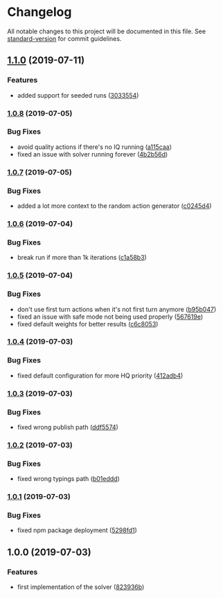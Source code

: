 # Changelog

All notable changes to this project will be documented in this file. See [standard-version](https://github.com/conventional-changelog/standard-version) for commit guidelines.

## [1.1.0](https://github.com/ffxiv-teamcraft/crafting-solver/compare/v1.0.8...v1.1.0) (2019-07-11)


### Features

* added support for seeded runs ([3033554](https://github.com/ffxiv-teamcraft/crafting-solver/commit/3033554))



### [1.0.8](https://github.com/ffxiv-teamcraft/crafting-solver/compare/v1.0.7...v1.0.8) (2019-07-05)


### Bug Fixes

* avoid quality actions if there's no IQ running ([a115caa](https://github.com/ffxiv-teamcraft/crafting-solver/commit/a115caa))
* fixed an issue with solver running forever ([4b2b56d](https://github.com/ffxiv-teamcraft/crafting-solver/commit/4b2b56d))



### [1.0.7](https://github.com/ffxiv-teamcraft/crafting-solver/compare/v1.0.6...v1.0.7) (2019-07-05)


### Bug Fixes

* added a lot more context to the random action generator ([c0245d4](https://github.com/ffxiv-teamcraft/crafting-solver/commit/c0245d4))



### [1.0.6](https://github.com/ffxiv-teamcraft/crafting-solver/compare/v1.0.5...v1.0.6) (2019-07-04)


### Bug Fixes

* break run if more than 1k iterations ([c1a58b3](https://github.com/ffxiv-teamcraft/crafting-solver/commit/c1a58b3))



### [1.0.5](https://github.com/ffxiv-teamcraft/crafting-solver/compare/v1.0.4...v1.0.5) (2019-07-04)


### Bug Fixes

* don't use first turn actions when it's not first turn anymore ([b95b047](https://github.com/ffxiv-teamcraft/crafting-solver/commit/b95b047))
* fixed an issue with safe mode not being used properly ([567619e](https://github.com/ffxiv-teamcraft/crafting-solver/commit/567619e))
* fixed default weights for better results ([c6c8053](https://github.com/ffxiv-teamcraft/crafting-solver/commit/c6c8053))



### [1.0.4](https://github.com/ffxiv-teamcraft/crafting-solver/compare/v1.0.3...v1.0.4) (2019-07-03)


### Bug Fixes

* fixed default configuration for more HQ priority ([412adb4](https://github.com/ffxiv-teamcraft/crafting-solver/commit/412adb4))



### [1.0.3](https://github.com/ffxiv-teamcraft/crafting-solver/compare/v1.0.2...v1.0.3) (2019-07-03)


### Bug Fixes

* fixed wrong publish path ([ddf5574](https://github.com/ffxiv-teamcraft/crafting-solver/commit/ddf5574))



### [1.0.2](https://github.com/ffxiv-teamcraft/crafting-solver/compare/v1.0.1...v1.0.2) (2019-07-03)


### Bug Fixes

* fixed wrong typings path ([b01eddd](https://github.com/ffxiv-teamcraft/crafting-solver/commit/b01eddd))



### [1.0.1](https://github.com/ffxiv-teamcraft/crafting-solver/compare/v1.0.0...v1.0.1) (2019-07-03)


### Bug Fixes

* fixed npm package deployment ([5298fd1](https://github.com/ffxiv-teamcraft/crafting-solver/commit/5298fd1))



## 1.0.0 (2019-07-03)


### Features

* first implementation of the solver ([823936b](https://github.com/ffxiv-teamcraft/crafting-solver/commit/823936b))
